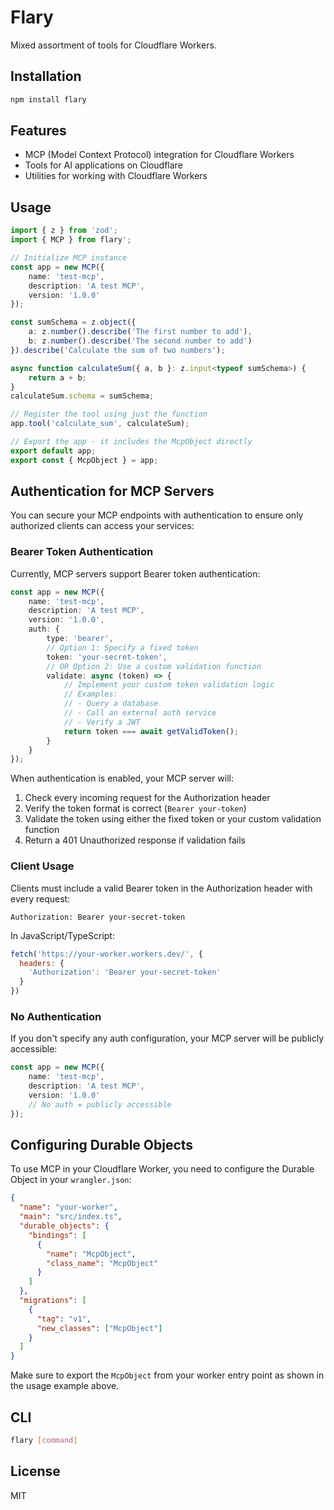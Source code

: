 # Flary

Mixed assortment of tools for Cloudflare Workers.

## Installation

```bash
npm install flary
```

## Features

- MCP (Model Context Protocol) integration for Cloudflare Workers
- Tools for AI applications on Cloudflare
- Utilities for working with Cloudflare Workers

## Usage

```typescript
import { z } from 'zod';
import { MCP } from flary';

// Initialize MCP instance
const app = new MCP({
	name: 'test-mcp',
	description: 'A test MCP',
	version: '1.0.0'
});

const sumSchema = z.object({
	a: z.number().describe('The first number to add'),
	b: z.number().describe('The second number to add')
}).describe('Calculate the sum of two numbers');

async function calculateSum({ a, b }: z.input<typeof sumSchema>) {
	return a + b;
}
calculateSum.schema = sumSchema;

// Register the tool using just the function
app.tool('calculate_sum', calculateSum);

// Export the app - it includes the McpObject directly
export default app;
export const { McpObject } = app;
```

## Authentication for MCP Servers

You can secure your MCP endpoints with authentication to ensure only authorized clients can access your services:

### Bearer Token Authentication

Currently, MCP servers support Bearer token authentication:

```typescript
const app = new MCP({
	name: 'test-mcp',
	description: 'A test MCP',
	version: '1.0.0',
	auth: {
		type: 'bearer',
		// Option 1: Specify a fixed token
		token: 'your-secret-token',
		// OR Option 2: Use a custom validation function
		validate: async (token) => {
			// Implement your custom token validation logic
			// Examples:
			// - Query a database
			// - Call an external auth service
			// - Verify a JWT
			return token === await getValidToken();
		}
	}
});
```

When authentication is enabled, your MCP server will:
1. Check every incoming request for the Authorization header
2. Verify the token format is correct (`Bearer your-token`)
3. Validate the token using either the fixed token or your custom validation function
4. Return a 401 Unauthorized response if validation fails

### Client Usage

Clients must include a valid Bearer token in the Authorization header with every request:

```
Authorization: Bearer your-secret-token
```

In JavaScript/TypeScript:
```javascript
fetch('https://your-worker.workers.dev/', {
  headers: {
    'Authorization': 'Bearer your-secret-token'
  }
})
```

### No Authentication

If you don't specify any auth configuration, your MCP server will be publicly accessible:

```typescript
const app = new MCP({
	name: 'test-mcp',
	description: 'A test MCP',
	version: '1.0.0'
	// No auth = publicly accessible
});
```

## Configuring Durable Objects

To use MCP in your Cloudflare Worker, you need to configure the Durable Object in your `wrangler.json`:

```json
{
  "name": "your-worker",
  "main": "src/index.ts",
  "durable_objects": {
    "bindings": [
      {
        "name": "McpObject",
        "class_name": "McpObject"
      }
    ]
  },
  "migrations": [
    {
      "tag": "v1",
      "new_classes": ["McpObject"]
    }
  ]
}
```

Make sure to export the `McpObject` from your worker entry point as shown in the usage example above.

## CLI

```bash
flary [command]
```

## License

MIT 
